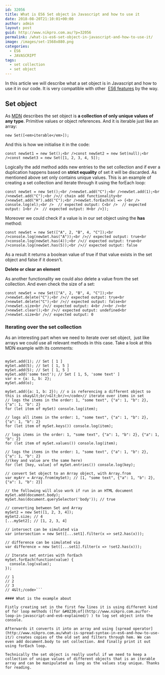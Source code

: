 ```yaml
---
id: 32056
title: What is ES6 Set object in Javascript and how to use it
date: 2018-08-20T21:10:01+00:00
author: admin
layout: post
guid: http://www.nikpro.com.au/?p=32056
permalink: /what-is-es6-set-object-in-javascript-and-how-to-use-it/
image: /images/set-1568x880.png
categories:
  - ES6
  - JAVASCRIPT
tags:
  - set collection
  - set object
---
```

In this article we will describe what a set object is in Javascript and how to use it in our code. It is very compatible with other  [ES6 features](http://www.nikpro.com.au/practice-with-map-filter-and-sort-methods-in-javascript-the-es6-way/) by the way.

## Set object

As [MDN](https://developer.mozilla.org/en-US/docs/Web/JavaScript/Reference/Global_Objects/Set) describes the set object is **a collection of only unique values of any type**. Primitive values or object references. And it is iterable just like an array:

```new Set([<em>iterable</em>]);```

And this is how we initialise it in the code:

```const newSet1 = new Set();<br />const newSet2 = new Set(null);<br />const newSet3 = new Set([1, 2, 3, 4, 5]);```

Logically the add method adds new entries to the set collection and if ever a duplication happens based on **strict equality** of set it will be discarded. As mentioned above set only contains unique values. This is an example of creating a set collection and iterate through it using the forEach loop:

```const newSet = new Set();<br />newSet.add("C");<br />newSet.add(1);<br />newSet.add("C");<br />// chain add functionality<br />newSet.add("H").add("C");<br />newSet.forEach(el => {<br />  console.log(el);<br />  // expected output: C<br />  // expected output: 1<br />  // expected output: H<br />});```

Moreover we could check if a value is in our set object using the **has** method:

```const newSet = new Set(["A", 2, "B", 4, "C"]);<br />console.log(newSet.has("A"));<br />// expected output: true<br />console.log(newSet.has(4));<br />// expected output: true<br />console.log(newSet.has(5));<br />// expected output: false```

As a result it returns a boolean value of true if that value exists in the set object and false if it doesn&#8217;t.

**Delete or clear an element**

As another functionality we could also delete a value from the set collection. And even check the size of a set:

```const newSet = new Set(["A", 2, "B", 4, "C"]);<br />newSet.delete("C");<br />// expected output: true<br />newSet.delete("C");<br />// expected output: false<br />newSet.size<br />// expected output: 4<br /><br /><br />newSet.clear();<br />// expected output: undefined<br />newSet.size<br />// expected output: 0```

### Iterating over the set collection

As an interesting part when we need to iterate over set object,  just like arrays we could use all relevant methods in this case. Take a look at this MDN example with its comments:

```<code>&lt;code>var mySet = new Set();

mySet.add(1); // Set [ 1 ]
mySet.add(5); // Set [ 1, 5 ]
mySet.add(5); // Set [ 1, 5 ]
mySet.add('some text'); // Set [ 1, 5, 'some text' ]
var o = {a: 1, b: 2};
mySet.add(o);

mySet.add({a: 1, b: 2}); // o is referencing a different object so this is okay&lt;br/>&lt;br/></code>// iterate over items in set
// logs the items in the order: 1, "some text", {"a": 1, "b": 2}, {"a": 1, "b": 2} 
for (let item of mySet) console.log(item);

// logs all items in the order: 1, "some text", {"a": 1, "b": 2}, {"a": 1, "b": 2} 
for (let item of mySet.keys()) console.log(item);
 
// logs items in the order: 1, "some text", {"a": 1, "b": 2}, {"a": 1, "b": 2} 
for (let item of mySet.values()) console.log(item);

// logs the items in the order: 1, "some text", {"a": 1, "b": 2}, {"a": 1, "b": 2} 
//(key and value are the same here)
for (let [key, value] of mySet.entries()) console.log(key);

// convert Set object to an Array object, with Array.from
var myArr = Array.from(mySet); // [1, "some text", {"a": 1, "b": 2}, {"a": 1, "b": 2}]

// the following will also work if run in an HTML document
mySet.add(document.body);
mySet.has(document.querySelector('body')); // true

// converting between Set and Array
mySet2 = new Set([1, 2, 3, 4]);
mySet2.size; // 4
[...mySet2]; // [1, 2, 3, 4]

// intersect can be simulated via 
var intersection = new Set([...set1].filter(x => set2.has(x)));

// difference can be simulated via
var difference = new Set([...set1].filter(x => !set2.has(x)));

// Iterate set entries with forEach
mySet.forEach(function(value) {
  console.log(value);
});

// 1
// 2
// 3
// 4&lt;/code>```

#### What is the example about

Fistly creating set in the first few lines it is using different kind of for loop methods ([for &#8230;of](http://www.nikpro.com.au/for-loop-in-javascript-and-es6-explained/) ) to log set object into the console.

Afterwards it converts it into an array and using [spread operator](http://www.nikpro.com.au/what-is-spread-syntax-in-es6-and-how-to-use-it/) creates copies of the old set and filters through hem. We can even add document.body to set collection. And finally print it out using forEach loop.

Technically the set object is really useful if we need to keep a collection of unique values of different objects that is an iterable array and can be manipulated as long as the values stay unique. Thanks for reading.